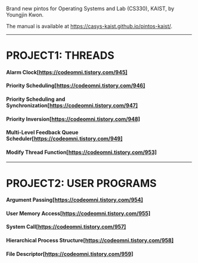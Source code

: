 Brand new pintos for Operating Systems and Lab (CS330), KAIST, by Youngjin Kwon.

The manual is available at https://casys-kaist.github.io/pintos-kaist/.

* * *

# PROJECT1: THREADS
#### Alarm Clock[https://codeomni.tistory.com/945]
#### Priority Scheduling[https://codeomni.tistory.com/946]
#### Priority Scheduling and Synchronization[https://codeomni.tistory.com/947]
#### Priority Inversion[https://codeomni.tistory.com/948]
#### Multi-Level Feedback Queue Scheduler[https://codeomni.tistory.com/949]
#### Modify Thread Function[https://codeomni.tistory.com/953]

* * *

# PROJECT2: USER PROGRAMS
#### Argument Passing[https://codeomni.tistory.com/954]
#### User Memory Access[https://codeomni.tistory.com/955]
#### System Call[https://codeomni.tistory.com/957]
#### Hierarchical Process Structure[https://codeomni.tistory.com/958]
#### File Descriptor[https://codeomni.tistory.com/959]